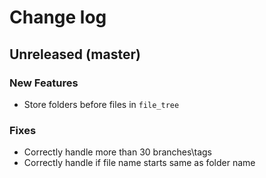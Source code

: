 # Change log

## Unreleased (master)
### New Features
* Store folders before files in `file_tree`

### Fixes
* Correctly handle more than 30 branches\tags
* Correctly handle if file name starts same as folder name
